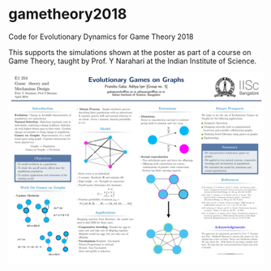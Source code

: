 # gametheory2018
Code for Evolutionary Dynamics for Game Theory 2018

This supports the simulations shown at the poster as part of a course on Game Theory, taught by Prof. Y Narahari at the Indian Institute of Science.

![Check out our poster](poster_png.png)
